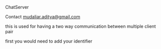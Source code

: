 ChatServer

Contact mudaliar.aditya@gmail.com

this is used for having a two way communication between multiple client pair

first you would need to add your identifier
